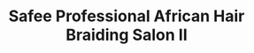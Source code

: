 ---
title: "Safee Professional African Hair Braiding Salon II"
url: /milwaukee/safee-professional-african-hair-braiding-salon-ii/
shop: hairdresser
---